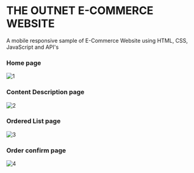# THE OUTNET E-COMMERCE WEBSITE
 A mobile responsive sample of E-Commerce Website using HTML, CSS, JavaScript and API's
 


### Home page
![1](https://github.com/Rishanmv/THE-OUTNET-W-COMMERCE-WEBSITE/assets/167636829/05ccee7a-525c-462b-aa21-cd41e839209f)




### Content Description page
![2](https://github.com/Rishanmv/THE-OUTNET-W-COMMERCE-WEBSITE/assets/167636829/491c1e0b-bc92-44e2-8559-6763cad9de56)




### Ordered List page
![3](https://github.com/Rishanmv/THE-OUTNET-W-COMMERCE-WEBSITE/assets/167636829/e576e55a-4580-4428-803d-c40490427121)




### Order confirm page
![4](https://github.com/Rishanmv/THE-OUTNET-W-COMMERCE-WEBSITE/assets/167636829/1e0bbc50-07bb-4798-a0ae-662e939af67a)


 

